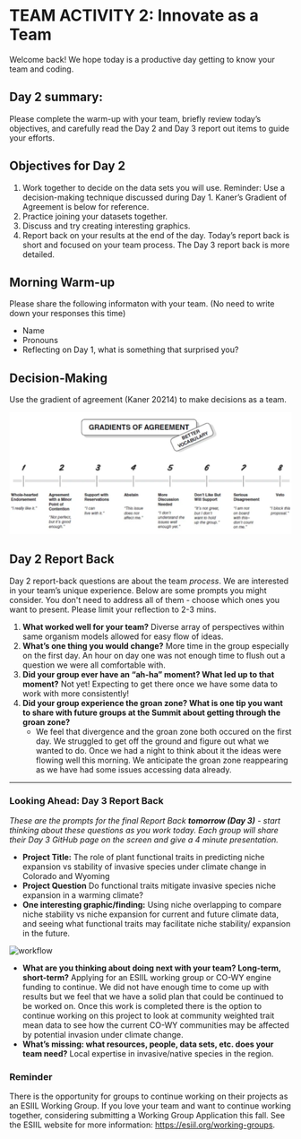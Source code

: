 # TEAM ACTIVITY 2: Innovate as a Team

Welcome back! We hope today is a productive day getting to know your team and coding.

## Day 2 summary: 
Please complete the warm-up with your team, briefly review today’s objectives, and carefully read the Day 2 and Day 3 report out items to guide your efforts.  

## Objectives for Day 2
1. Work together to decide on the data sets you will use. Reminder: Use a decision-making technique discussed during Day 1. Kaner’s Gradient of Agreement is below for reference.
2. Practice joining your datasets together. 
3. Discuss and try creating interesting graphics.
4. Report back on your results at the end of the day. Today’s report back is short and focused on your team process. The Day 3 report back is more detailed. 


## Morning Warm-up
Please share the following informaton with your team. (No need to write down your responses this time)
- Name
- Pronouns
- Reflecting on Day 1, what is something that surprised you?

## Decision-Making
Use the gradient of agreement (Kaner 20214) to make decisions as a team.

![Gradients of agreement](../worksheets/love_gradient-of-agreement.png)

## Day 2 Report Back
Day 2 report-back questions are about the team *process*. We are interested in your team’s unique experience. Below are some prompts you might consider. You don't need to address all of them - choose which ones you want to present. Please limit your reflection to 2-3 mins.  

1. **What worked well for your team?**
     Diverse array of perspectives within same organism models allowed for easy flow of ideas. 
3. **What’s one thing you would change?**
     More time in the group especially on the first day. An hour on day one was not enough time to flush out a question we were all comfortable with. 
5. **Did your group ever have an “ah-ha” moment?  What led up to that moment?**
     Not yet! Expecting to get there once we have some data to work with more consistently!
7. **Did your group experience the groan zone?  What is one tip you want to share with future groups at the Summit about getting through the groan zone?**
     - We feel that divergence and the groan zone both occured on the first day. We struggled to get off the ground and figure out what we wanted to do. Once we had a night to think about it the ideas were flowing well this morning. We anticipate the groan zone reappearing as we have had some issues accessing data already. 

**************************************************************

### Looking Ahead: Day 3 Report Back
*These are the prompts for the final Report Back **tomorrow (Day 3)** - start thinking about these questions as you work today. Each group will share their Day 3 GitHub page on the screen and give a 4 minute presentation.*

- **Project Title:**
The role of plant functional traits in predicting niche expansion vs stability of invasive species under climate change in Colorado and Wyoming
- **Project Question**
Do functional traits mitigate invasive species niche expansion in a warming climate?
- **One interesting graphic/finding:**
Using niche overlapping to compare niche stability vs niche expansion for current and future climate data, and seeing what functional traits may facilitate niche stability/ expansion in the future. 

<img width="759" alt="workflow" src="https://github.com/CU-ESIIL/Innovation-Summit-2024__5_Invasive-species-spread/assets/168473381/bcc5d669-8355-407a-82f6-79f36ffa736f">


  
- **What are you thinking about doing next with your team? Long-term, short-term?**
  Applying for an ESIIL working group or CO-WY engine funding to continue. We did not have enough time to come up with results but we feel that we have a solid plan that could be continued to be worked on.
  Once this work is completed there is the option to continue working on this project to look at community weighted trait mean data to see how the current CO-WY communities may be affected by potential invasion under climate change. 
- **What’s missing: what resources, people, data sets, etc. does your team need?**
  Local expertise in invasive/native species in the region.
  
### Reminder
There is the opportunity for groups to continue working on their projects as an ESIIL Working Group. If you love your team and want to continue working together, considering submitting a Working Group Application this fall. See the ESIIL website for more information: <https://esiil.org/working-groups>.
     

